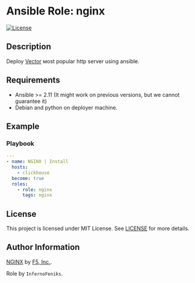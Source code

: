 # Ansible Role: nginx
[![License](https://img.shields.io/badge/license-MIT%20License-brightgreen.svg)](https://opensource.org/licenses/MIT)

## Description

Deploy [Vector](https://www.nginx.com/) мost popular http server using ansible.

## Requirements

- Ansible >= 2.11 (It might work on previous versions, but we cannot guarantee it)
- Debian and python on deployer machine.


## Example

### Playbook

```yaml
---
- name: NGINX | Install
  hosts:
    - clickhouse
  become: true
  roles:
    - role: nginx
      tags: nginx
```

## License

This project is licensed under MIT License. See [LICENSE](/LICENSE) for more details.


## Author Information

[NGINX](https://www.nginx.com/products/nginx/compare-models/) by [F5, Inc.](https://www.nginx.com/about/).

Role by `InfernoFeniks`.